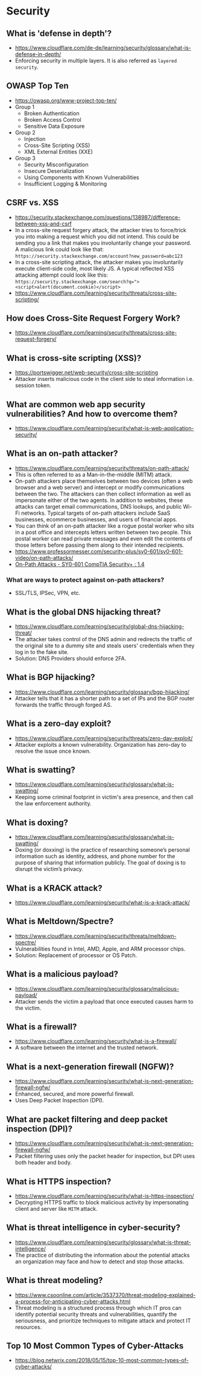 # Security

## What is 'defense in depth'?

- https://www.cloudflare.com/de-de/learning/security/glossary/what-is-defense-in-depth/
- Enforcing security in multiple layers. It is also referred as `layered security`.

## OWASP Top Ten

- https://owasp.org/www-project-top-ten/
- Group 1
  - Broken Authentication
  - Broken Access Control
  - Sensitive Data Exposure
- Group 2
  - Injection
  - Cross-Site Scripting (XSS)
  - XML External Entities (XXE)
- Group 3
  - Security Misconfiguration
  - Insecure Deserialization
  - Using Components with Known Vulnerabilities
  - Insufficient Logging & Monitoring

## CSRF vs. XSS

- https://security.stackexchange.com/questions/138987/difference-between-xss-and-csrf
- In a cross-site request forgery attack, the attacker tries to force/trick you into making a request which you did not
intend. This could be sending you a link that makes you involuntarily change your password. A malicious link could look
like that: `https://security.stackexchange.com/account?new_password=abc123`
- In a cross-site scripting attack, the attacker makes you involuntarily execute client-side code, most likely JS.
A typical reflected XSS attacking attempt could look like this:
`https://security.stackexchange.com/search?q="><script>alert(document.cookie)</script>`
- https://www.cloudflare.com/learning/security/threats/cross-site-scripting/

## How does Cross-Site Request Forgery Work?

- https://www.cloudflare.com/learning/security/threats/cross-site-request-forgery/

## What is cross-site scripting (XSS)?

- https://portswigger.net/web-security/cross-site-scripting
- Attacker inserts malicious code in the client side to steal information i.e. session token.

## What are common web app security vulnerabilities? And how to overcome them?

- https://www.cloudflare.com/learning/security/what-is-web-application-security/

## What is an on-path attacker?

- https://www.cloudflare.com/learning/security/threats/on-path-attack/
- This is often referred to as a Man-in-the-middle (MITM) attack.
- On-path attackers place themselves between two devices (often a web browser and a web server) and intercept or modify
communications between the two. The attackers can then collect information as well as impersonate either of the two
agents. In addition to websites, these attacks can target email communications, DNS lookups, and public Wi-Fi networks.
Typical targets of on-path attackers include SaaS businesses, ecommerce businesses, and users of financial apps.
- You can think of an on-path attacker like a rogue postal worker who sits in a post office and intercepts letters
written between two people. This postal worker can read private messages and even edit the contents of those letters
before passing them along to their intended recipients.
- https://www.professormesser.com/security-plus/sy0-601/sy0-601-video/on-path-attacks/
- [On-Path Attacks - SY0-601 CompTIA Security+ : 1.4](https://www.youtube.com/watch?v=pY20_7l8AKc)

### What are ways to protect against on-path attackers?

- SSL/TLS, IPSec, VPN, etc.

## What is the global DNS hijacking threat?

- https://www.cloudflare.com/learning/security/global-dns-hijacking-threat/
- The attacker takes control of the DNS admin and redirects the traffic of the original site to a dummy site and
steals users' credentials when they log in to the fake site.
- Solution: DNS Providers should enforce 2FA.

## What is BGP hijacking?

- https://www.cloudflare.com/learning/security/glossary/bgp-hijacking/
- Attacker tells that it has a shorter path to a set of IPs and the BGP router forwards the traffic through forged AS.

## What is a zero-day exploit?

- https://www.cloudflare.com/learning/security/threats/zero-day-exploit/
- Attacker exploits a known vulnerability. Organization has zero-day to resolve the issue once known.

## What is swatting?

- https://www.cloudflare.com/learning/security/glossary/what-is-swatting/
- Keeping some criminal footprint in victim's area presence, and then call the law enforcement authority.

## What is doxing?

- https://www.cloudflare.com/learning/security/glossary/what-is-swatting/
- Doxing (or doxxing) is the practice of researching someone’s personal information such as identity, address, and phone
number for the purpose of sharing that information publicly. The goal of doxing is to disrupt the victim’s privacy.

## What is a KRACK attack?

- https://www.cloudflare.com/learning/security/what-is-a-krack-attack/

## What is Meltdown/Spectre?

- https://www.cloudflare.com/learning/security/threats/meltdown-spectre/
- Vulnerabilities found in Intel, AMD, Apple, and ARM processor chips.
- Solution: Replacement of processor or OS Patch.

## What is a malicious payload?

- https://www.cloudflare.com/learning/security/glossary/malicious-payload/
- Attacker sends the victim a payload that once executed causes harm to the victim.


## What is a firewall?

- https://www.cloudflare.com/learning/security/what-is-a-firewall/
- A software between the internet and the trusted network.

## What is a next-generation firewall (NGFW)?

- https://www.cloudflare.com/learning/security/what-is-next-generation-firewall-ngfw/
- Enhanced, secured, and more powerful firewall.
- Uses Deep Packet Inspection (DPI).

## What are packet filtering and deep packet inspection (DPI)?

- https://www.cloudflare.com/learning/security/what-is-next-generation-firewall-ngfw/
- Packet filtering uses only the packet header for inspection, but DPI uses both header and body.

## What is HTTPS inspection?

- https://www.cloudflare.com/learning/security/what-is-https-inspection/
- Decrypting HTTPS traffic to block malicious activity by impersonating client and server like `MITM` attack.

## What is threat intelligence in cyber-security?

- https://www.cloudflare.com/learning/security/glossary/what-is-threat-intelligence/
- The practice of distributing the information about the potential attacks an organization may face and how to detect
and stop those attacks.

## What is threat modeling?

- https://www.csoonline.com/article/3537370/threat-modeling-explained-a-process-for-anticipating-cyber-attacks.html
- Threat modeling is a structured process through which IT pros can identify potential security threats and
vulnerabilities, quantify the seriousness, and prioritize techniques to mitigate attack and protect IT resources.

## Top 10 Most Common Types of Cyber-Attacks

- https://blog.netwrix.com/2018/05/15/top-10-most-common-types-of-cyber-attacks/
